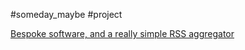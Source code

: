 #someday_maybe #project

[Bespoke software, and a really simple RSS aggregator](https://routley.io/posts/bespoke-software-rss-aggregator/)

[](https://vas3k.ru/rss/)